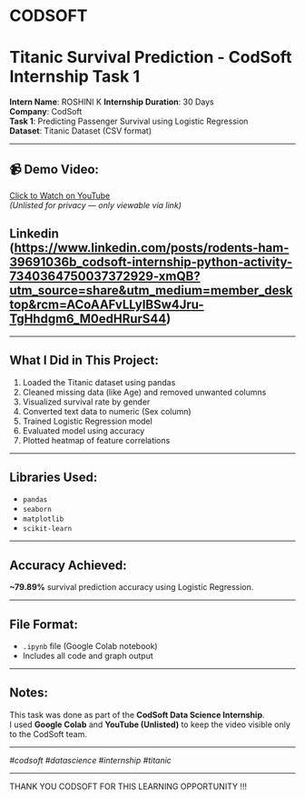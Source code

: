 # CODSOFT
# Titanic Survival Prediction - CodSoft Internship Task 1

**Intern Name**: ROSHINI K
**Internship Duration**: 30 Days  
**Company**: CodSoft  
**Task 1**: Predicting Passenger Survival using Logistic Regression  
**Dataset**: Titanic Dataset (CSV format)

---

## 📹 Demo Video:
[Click to Watch on YouTube](https://youtu.be/evr6VhXaqco)  
*(Unlisted for privacy — only viewable via link)*

## Linkedin (https://www.linkedin.com/posts/rodents-ham-39691036b_codsoft-internship-python-activity-7340364750037372929-xmQB?utm_source=share&utm_medium=member_desktop&rcm=ACoAAFvLLyIBSw4Jru-TgHhdgm6_M0edHRurS44)
---

## What I Did in This Project:
1. Loaded the Titanic dataset using pandas  
2. Cleaned missing data (like Age) and removed unwanted columns  
3. Visualized survival rate by gender  
4. Converted text data to numeric (Sex column)  
5. Trained Logistic Regression model  
6. Evaluated model using accuracy  
7. Plotted heatmap of feature correlations  

---

## Libraries Used:
- `pandas`  
- `seaborn`  
- `matplotlib`  
- `scikit-learn`

---

## Accuracy Achieved:
**~79.89%** survival prediction accuracy using Logistic Regression.

---

## File Format:
- `.ipynb` file (Google Colab notebook)
- Includes all code and graph output

---

##  Notes:
This task was done as part of the **CodSoft Data Science Internship**.  
I used **Google Colab** and **YouTube (Unlisted)** to keep the video visible only to the CodSoft team.

---

*#codsoft #datascience #internship #titanic*


---
THANK YOU CODSOFT FOR THIS LEARNING OPPORTUNITY !!!

